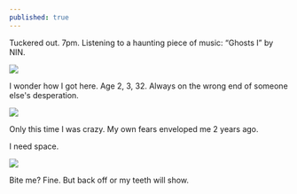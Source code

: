 ```yaml
---
published: true
---
```


Tuckered out. 7pm. Listening to a haunting piece of music: “Ghosts I” by NIN.

![]({{site.baseurl}}/images/2017-8-6-glitch-pain-poem-1.jpg)

I wonder how I got here. Age 2, 3, 32. Always on the wrong end of someone else's desperation. 

![]({{site.baseurl}}/images/2017-8-6-glitch-pain-poem-3.jpg)

Only this time I was crazy. My own fears enveloped me 2 years ago.

I need space.

![]({{site.baseurl}}/images/2017-8-6-glitch-pain-poem-2.jpg)

Bite me? Fine. But back off or my teeth will show.
